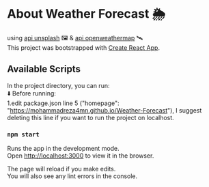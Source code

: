 # About Weather Forecast :sun_behind_rain_cloud: <br/>
using [api unsplash](https://unsplash.com/developers) :framed_picture: & [api openweathermap](https://openweathermap.org/api) :artificial_satellite: <br />
This project was bootstrapped with [Create React App](https://github.com/facebook/create-react-app).

## Available Scripts

In the project directory, you can run:<br />
:arrow_down: Before running:<br />
1.edit package.json line 5 ("homepage": "https://mohammadreza4mn.github.io/Weather-Forecast"), I suggest deleting this line if you want to run the project on localhost.

### `npm start`

Runs the app in the development mode.<br />
Open [http://localhost:3000](http://localhost:3000) to view it in the browser.

The page will reload if you make edits.<br />
You will also see any lint errors in the console.
